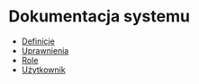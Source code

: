 # Dokumentacja systemu
* [Definicje](definition.md)
* [Uprawnienia](privileges.md)
* [Role](role.md)
* [Użytkownik](user.md)